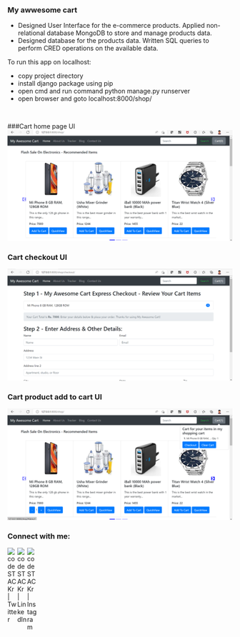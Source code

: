 ### My awwesome cart
- Designed User Interface for the e-commerce products. Applied non-relational database MongoDB to store and manage products data.
- Designed database for the products data. Written SQL queries to perform CRED operations on the available data.

To run this app on localhost:
- copy project directory
- install django package using pip
- open cmd and run command python manage.py runserver
- open browser and goto localhost:8000/shop/
<br />

###Cart home page UI
<img alt="project UI" width="900px" src="https://github.com/adityaadhaygude/e-com/blob/master/cart_home.png" />

### Cart checkout UI
<img alt="project UI" width="900px" src="https://github.com/adityaadhaygude/e-com/blob/master/cart_checkout.png" />

### Cart product add to cart UI
<img alt="project UI" width="900px" src="https://github.com/adityaadhaygude/e-com/blob/master/cart_add.png" />


### Connect with me:
[<img align="left" alt="codeSTACKr | Twitter" width="22px" src="https://cdn.jsdelivr.net/npm/simple-icons@v3/icons/twitter.svg" />][twitter]
[<img align="left" alt="codeSTACKr | LinkedIn" width="22px" src="https://cdn.jsdelivr.net/npm/simple-icons@v3/icons/linkedin.svg" />][linkedin]
[<img align="left" alt="codeSTACKr | Instagram" width="22px" src="https://cdn.jsdelivr.net/npm/simple-icons@v3/icons/instagram.svg" />][instagram]

[twitter]: https://twitter.com/aditya_dhaygude
[linkedin]: https://www.linkedin.com/in/aditya-dhaygude/
[instagram]: https://www.instagram.com/adityadhaygude/
